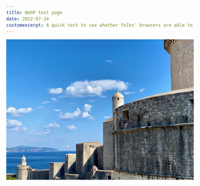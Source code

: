```yaml
---
title: WebP test page
date: 2022-07-24
customexcerpt: A quick test to see whether folks' browsers are able to display this (somewhat) new image format called "WebP."
---
```


<div class="full-width flex justify-center ph1-m ph3-l fig">
<img class="db bare novmargin" src="/assets/garage/webp-test-image.webp" style="max-height: 939px;">
</div>

